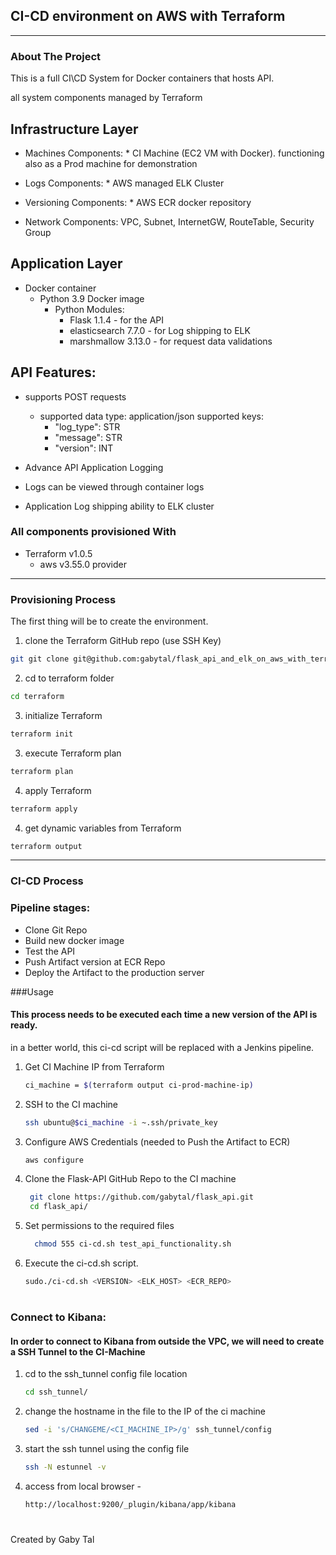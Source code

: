 

  <h2 align="left">CI-CD environment on AWS with Terraform</h3>



---

### About The Project

This is a full CI\CD System for Docker containers that hosts API.

all system components managed by Terraform


##  Infrastructure Layer

  *  Machines Components:
    * CI Machine (EC2 VM with Docker).   functioning also as a Prod machine for demonstration


  *  Logs  Components:
    * AWS managed ELK Cluster


  *  Versioning Components:
    * AWS ECR docker repository


  *  Network Components:
    VPC, Subnet, InternetGW,  RouteTable,  Security Group


##  Application Layer
* Docker container
    * Python 3.9 Docker image
      * Python Modules:
        * Flask 1.1.4 - for the API
        * elasticsearch 7.7.0 - for Log shipping to ELK
        * marshmallow 3.13.0 - for request data validations
        

## API Features:
  * supports POST requests
    * supported data type: application/json
    supported keys:
      * "log_type": STR
      + "message": STR
      * "version": INT
    
      
  * Advance API Application Logging
    

  * Logs can be viewed through container logs 


    
  * Application Log shipping ability to ELK cluster



### All components provisioned With

* Terraform  v1.0.5
  *  aws v3.55.0 provider 



-----------------------------------------



### Provisioning Process

The first thing will be to create the environment.
1. clone the Terraform GitHub repo (use SSH Key)
  ```sh
  git git clone git@github.com:gabytal/flask_api_and_elk_on_aws_with_terraform.git --config core.sshCommand="ssh -i ~.ssh/private_key"
  ```
2. cd to terraform folder
  ```sh
  cd terraform
  ```
3. initialize Terraform
  ```sh
  terraform init
  ```
3. execute Terraform plan
  ```sh
  terraform plan
  ```
4. apply Terraform
  ```sh
  terraform apply
  ```

4. get dynamic variables from Terraform
  ```sh
  terraform output
  ```

---

### CI-CD Process 
### Pipeline stages:
 * Clone Git Repo
 * Build new docker image
 * Test the API
 * Push Artifact version at ECR Repo  
 * Deploy the Artifact to the production server

###Usage
#### This process needs to be executed each time a new version of the API is ready.
in a better world, this ci-cd script will be replaced with a Jenkins pipeline.

1. Get CI Machine IP from Terraform
   ```sh
   ci_machine = $(terraform output ci-prod-machine-ip)
   ```
2. SSH to the CI machine 
   ```sh
   ssh ubuntu@$ci_machine -i ~.ssh/private_key
   ```
3. Configure AWS Credentials (needed to Push the Artifact to ECR)
   ```sh
   aws configure
   ```
      
3. Clone the Flask-API GitHub Repo to the CI machine
   ```sh
    git clone https://github.com/gabytal/flask_api.git
    cd flask_api/
   ```
4. Set permissions to the required files
   ```sh
     chmod 555 ci-cd.sh test_api_functionality.sh
   ```
5. Execute the ci-cd.sh script.
    ```sh
    sudo./ci-cd.sh <VERSION> <ELK_HOST> <ECR_REPO>
    ```


#
### Connect to Kibana:
#### In order to connect to Kibana  from outside the VPC, we will need to create a SSH Tunnel to the CI-Machine

1. cd to the ssh_tunnel config file location
    ```sh
    cd ssh_tunnel/
    ```
   
2. change the hostname in the file to the IP of the ci machine
    ```sh
    sed -i 's/CHANGEME/<CI_MACHINE_IP>/g' ssh_tunnel/config
    ```
   
3. start the ssh tunnel using the config file
    ```sh
    ssh -N estunnel -v
    ```
4. access from local browser - 
    ```sh
    http://localhost:9200/_plugin/kibana/app/kibana
    ```
       
       
#

Created by Gaby Tal
